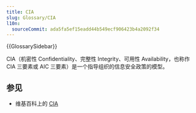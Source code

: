 ```yaml
---
title: CIA
slug: Glossary/CIA
l10n:
  sourceCommit: ada5fa5ef15eadd44b549ecf906423b4a2092f34
---
```


{{GlossarySidebar}}

CIA（机密性 Confidentiality、完整性 Integrity、可用性 Availability，也称作 CIA 三要素或 AIC 三要素）是一个指导组织的信息安全政策的模型。

## 参见

- 维基百科上的 [CIA](https://zh.wikipedia.org/wiki/信息安全#基本原理)
